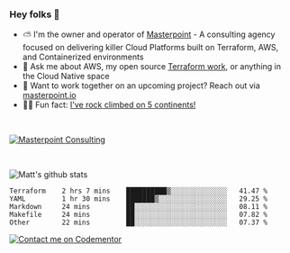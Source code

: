 

### Hey folks 👋



- ⛅️ I'm the owner and operator of [Masterpoint](https://masterpoint.io) - A consulting agency focused on delivering killer Cloud Platforms built on Terraform, AWS, and Containerized environments
- 💬 Ask me about AWS, my open source [Terraform work](https://github.com/masterpointio?q=terraform&type=&language=hcl), or anything in the Cloud Native space
- 🔨 Want to work together on an upcoming project? Reach out via [masterpoint.io](https://masterpoint.io)
- 🧗‍♂️ Fun fact: [I've rock climbed on 5 continents!](https://www.rockandice.com/videos/weekend-whippers/weekend-whipper-gunning-for-it-on-south-six-shooter/)

<br>


[![Masterpoint Consulting](https://masterpoint-public.s3.us-west-2.amazonaws.com/Logo-medium.png)](https://masterpoint.io)

<br>

![Matt's github stats](https://github-readme-stats.vercel.app/api?username=Gowiem&count_private=true&theme=cobalt&show_icons=true)

<!--START_SECTION:waka-->

```text
Terraform    2 hrs 7 mins    ██████████▒░░░░░░░░░░░░░░   41.47 %
YAML         1 hr 30 mins    ███████▒░░░░░░░░░░░░░░░░░   29.25 %
Markdown     24 mins         ██░░░░░░░░░░░░░░░░░░░░░░░   08.11 %
Makefile     24 mins         ██░░░░░░░░░░░░░░░░░░░░░░░   07.82 %
Other        22 mins         ██░░░░░░░░░░░░░░░░░░░░░░░   07.37 %
```

<!--END_SECTION:waka-->

[![Contact me on Codementor](https://www.codementor.io/m-badges/gowiem/find-me-on-cm-b.svg)](https://www.codementor.io/@gowiem?refer=badge)
